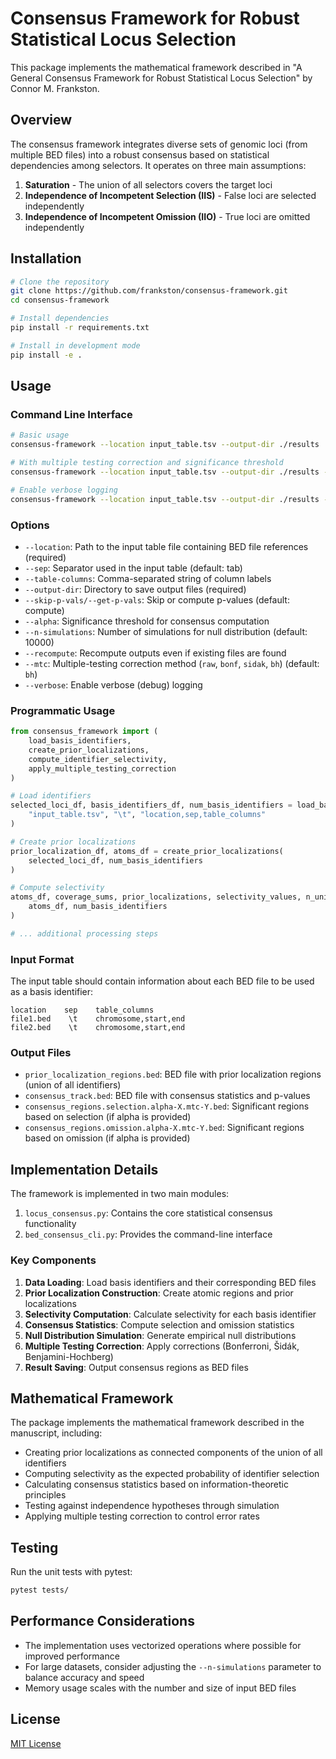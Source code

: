 # Consensus Framework for Robust Statistical Locus Selection

This package implements the mathematical framework described in "A General Consensus Framework for Robust Statistical Locus Selection" by Connor M. Frankston.

## Overview

The consensus framework integrates diverse sets of genomic loci (from multiple BED files) into a robust consensus based on statistical dependencies among selectors. It operates on three main assumptions:

1. **Saturation** - The union of all selectors covers the target loci
2. **Independence of Incompetent Selection (IIS)** - False loci are selected independently
3. **Independence of Incompetent Omission (IIO)** - True loci are omitted independently

## Installation

```bash
# Clone the repository
git clone https://github.com/frankston/consensus-framework.git
cd consensus-framework

# Install dependencies
pip install -r requirements.txt

# Install in development mode
pip install -e .
```

## Usage

### Command Line Interface

```bash
# Basic usage
consensus-framework --location input_table.tsv --output-dir ./results

# With multiple testing correction and significance threshold
consensus-framework --location input_table.tsv --output-dir ./results --alpha 0.05 --mtc bh

# Enable verbose logging
consensus-framework --location input_table.tsv --output-dir ./results --verbose
```

### Options

- `--location`: Path to the input table file containing BED file references (required)
- `--sep`: Separator used in the input table (default: tab)
- `--table-columns`: Comma-separated string of column labels
- `--output-dir`: Directory to save output files (required)
- `--skip-p-vals/--get-p-vals`: Skip or compute p-values (default: compute)
- `--alpha`: Significance threshold for consensus computation
- `--n-simulations`: Number of simulations for null distribution (default: 10000)
- `--recompute`: Recompute outputs even if existing files are found
- `--mtc`: Multiple-testing correction method (`raw`, `bonf`, `sidak`, `bh`) (default: `bh`)
- `--verbose`: Enable verbose (debug) logging

### Programmatic Usage

```python
from consensus_framework import (
    load_basis_identifiers,
    create_prior_localizations,
    compute_identifier_selectivity,
    apply_multiple_testing_correction
)

# Load identifiers
selected_loci_df, basis_identifiers_df, num_basis_identifiers = load_basis_identifiers(
    "input_table.tsv", "\t", "location,sep,table_columns"
)

# Create prior localizations
prior_localization_df, atoms_df = create_prior_localizations(
    selected_loci_df, num_basis_identifiers
)

# Compute selectivity
atoms_df, coverage_sums, prior_localizations, selectivity_values, n_unique = compute_identifier_selectivity(
    atoms_df, num_basis_identifiers
)

# ... additional processing steps
```

### Input Format

The input table should contain information about each BED file to be used as a basis identifier:

```
location    sep    table_columns
file1.bed    \t    chromosome,start,end
file2.bed    \t    chromosome,start,end
```

### Output Files

- `prior_localization_regions.bed`: BED file with prior localization regions (union of all identifiers)
- `consensus_track.bed`: BED file with consensus statistics and p-values
- `consensus_regions.selection.alpha-X.mtc-Y.bed`: Significant regions based on selection (if alpha is provided)
- `consensus_regions.omission.alpha-X.mtc-Y.bed`: Significant regions based on omission (if alpha is provided)

## Implementation Details

The framework is implemented in two main modules:

1. `locus_consensus.py`: Contains the core statistical consensus functionality
2. `bed_consensus_cli.py`: Provides the command-line interface

### Key Components

1. **Data Loading**: Load basis identifiers and their corresponding BED files
2. **Prior Localization Construction**: Create atomic regions and prior localizations
3. **Selectivity Computation**: Calculate selectivity for each basis identifier
4. **Consensus Statistics**: Compute selection and omission statistics
5. **Null Distribution Simulation**: Generate empirical null distributions
6. **Multiple Testing Correction**: Apply corrections (Bonferroni, Šidák, Benjamini-Hochberg)
7. **Result Saving**: Output consensus regions as BED files

## Mathematical Framework

The package implements the mathematical framework described in the manuscript, including:

- Creating prior localizations as connected components of the union of all identifiers
- Computing selectivity as the expected probability of identifier selection
- Calculating consensus statistics based on information-theoretic principles
- Testing against independence hypotheses through simulation
- Applying multiple testing correction to control error rates

## Testing

Run the unit tests with pytest:

```bash
pytest tests/
```

## Performance Considerations

- The implementation uses vectorized operations where possible for improved performance
- For large datasets, consider adjusting the `--n-simulations` parameter to balance accuracy and speed
- Memory usage scales with the number and size of input BED files

## License

[MIT License](LICENSE)
